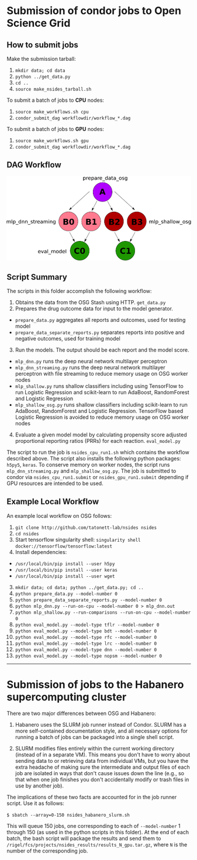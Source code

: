 # Submission of condor jobs to Open Science Grid

## How to submit jobs

Make the submission tarball:
1. `mkdir data; cd data`
2. `python ../get_data.py`
3. `cd ..`
4. `source make_nsides_tarball.sh`

To submit a batch of jobs to **CPU** nodes:
1. `source make_workflows.sh cpu`
2. `condor_submit_dag workflowdir/workflow_*.dag`

To submit a batch of jobs to **GPU** nodes:
1. `source make_workflows.sh gpu`
2. `condor_submit_dag workflowdir/workflow_*.dag`

## DAG Workflow

![nSides DAG Workflow](dag_workflow.svg.png)

## Script Summary
The scripts in this folder accomplish the following workflow:

1. Obtains the data from the OSG Stash using HTTP. `get_data.py`
2. Prepares the drug outcome data for input to the model generator.
  * `prepare_data.py` aggregates all reports and outcomes, used for testing model
  * `prepare_data_separate_reports.py` separates reports into positive and negative outcomes, used for training model
3. Run the models.  The output should be each report and the model score.
  * `mlp_dnn.py` runs the deep neural network multilayer perceptron
  * `mlp_dnn_streaming.py` runs the deep neural network multilayer perceptron with file streaming to reduce memory usage on OSG worker nodes
  * `mlp_shallow.py` runs shallow classifiers including using TensorFlow to run Logistic Regression and scikit-learn to run AdaBoost, RandomForest and Logistic Regression
  * `mlp_shallow_osg.py` runs shallow classifiers including scikit-learn to run AdaBoost, RandomForest and Logistic Regression. TensorFlow based Logistic Regression is avoided to reduce memory usage on OSG worker nodes
4. Evaluate a given model model by calculating propensity score adjusted proportional reporting ratios (PRRs) for each reaction. `eval_model.py`

The script to run the job is `nsides_cpu_run1.sh` which contains the workflow described above.  The script also installs the following python packages: `h5py5`, `keras`. To conserve memory on worker nodes, the script runs `mlp_dnn_streaming.py` and `mlp_shallow_osg.py`. The job is submitted to condor via `nsides_cpu_run1.submit` or `nsides_gpu_run1.submit` depending if GPU resources are intended to be used.

## Example Local Workflow

An example local workflow on OSG follows:
1. `git clone http://github.com/tatonett-lab/nsides nsides`
2. `cd nsides`
3. Start tensorflow singularity shell: `singularity shell docker://tensorflow/tensorflow:latest`
4. Install dependencies:
 * `/usr/local/bin/pip install --user h5py`
 * `/usr/local/bin/pip install --user keras`
 * `/usr/local/bin/pip install --user wget`
3. `mkdir data; cd data; python ../get_data.py; cd ..`
4. `python prepare_data.py --model-number 0`
5. `python prepare_data_separate_reports.py --model-number 0`
6. `python mlp_dnn.py --run-on-cpu --model-number 0 > mlp_dnn.out`
7. `python mlp_shallow.py --run-comparisons --run-on-cpu --model-number 0`
8. `python eval_model.py --model-type tflr --model-number 0`
9. `python eval_model.py --model-type bdt --model-number 0`
10. `python eval_model.py --model-type rfc --model-number 0`
11. `python eval_model.py --model-type lrc --model-number 0`
12. `python eval_model.py --model-type dnn --model-number 0`
13. `python eval_model.py --model-type nopsm --model-number 0`

- - -

# Submission of jobs to the Habanero supercomputing cluster

There are two major differences between OSG and Habanero:

1. Habanero uses the SLURM job runner instead of Condor. SLURM has a more self-contained documentation style, and all necessary options for running a batch of jobs can be packaged into a single shell script.

2. SLURM modifies files entirely within the current working directory (instead of in a separate VM). This means you don't have to worry about sending data to or retrieving data from individual VMs, but you have the extra headache of making sure the intermediate and output files of each job are isolated in ways that don't cause issues down the line (e.g., so that when one job finishes you don't accidentally modify or trash files in use by another job).

The implications of these two facts are accounted for in the job runner script. Use it as follows:

`$ sbatch --array=0-150 nsides_habanero_slurm.sh`

This will queue 150 jobs, one corresponding to each of `--model-number` 1 through 150 (as used in the python scripts in this folder). At the end of each batch, the bash script will package the results and send them to `/rigel/fcs/projects/nsides_results/results_N_gpu.tar.gz`, where `N` is the number of the corresponding job.
